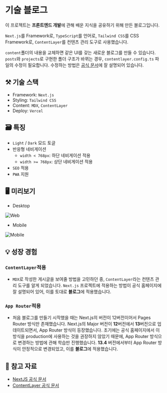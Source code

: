 # 기술 블로그

이 프로젝트는 **프론트엔드 개발**에 관해 배운 지식을 공유하기 위해 만든 블로그입니다.

`Next.js`를 Framework로, `TypeScript`를 언어로, `Tailwind CSS`를 CSS Framework로, `ContentLayer`를 컨텐츠 관리 도구로 사용했습니다.

`content`폴더의 내용을 교체하면 같은 UI를 갖는 새로운 블로그를 만들 수 있습니다. `posts`와 `projects`로 구현한 폴더 구조가 바뀌는 경우, `contentlayer.config.ts` 파일의 수정이 필요합니다. 수정하는 방법은 [공식 문서](https://www.contentlayer.dev/docs/getting-started-cddd76b7#2-define-content-schema)에 잘 설명되어 있습니다.

## ⚒️ 기술 스택

- Framework: `Next.js`
- Styling: `Tailwind CSS`
- Content: `MDX`, `ContentLayer`
- Deploy: `Vercel`

## 🗃️ 특징

- `Light` / `Dark` 모드 토글
- 반응형 네비게이션
  - `width < 768px`: 하단 네비게이션 적용
  - `width >= 768px`: 상단 네비게이션 적용
- `SEO` 적용
- `PWA` 지원

## 🖥️ 미리보기

- Desktop

![Web](https://github.com/woongsnote/woongsnote-dev/assets/83802168/d71b047c-d139-4f0b-b632-536b797c25cf)

- Mobile

![Mobile](https://github.com/woongsnote/woongsnote-dev/assets/83802168/0e32014c-8a36-4d03-9337-cd1656f33d93)

## 💡 성장 경험

### `ContentLayer`적용

- `MDX`로 작성한 게시글을 보여줄 방법을 고민하던 중, `ContentLayer`라는 컨텐츠 관리 도구를 알게 되었습니다. `Next.js` 프로젝트에 적용하는 방법이 공식 홈페이지에 잘 설명되어 있어, 이를 토대로 **블로그**에 적용했습니다.

### `App Router`적용

- 처음 블로그를 만들기 시작했을 때는 Next.js의 버전이 12버전이어서 Pages Router 방식만 존재했습니다. Next.js의 Major 버전이 **12**버전에서 **13**버전으로 업데이트되면서, App Router 방식이 등장했습니다. 초기에는 공식 홈페이지에서 이 방식을 production에 사용하는 것을 권장하지 않았기 때문에, App Router 방식으로 변경하는 방법에 관해 학습만 진행했습니다. **13.4** 버전에서부터 App Router 방식이 안정적으로 변경되었고, 이를 **블로그**에 적용했습니다.

## 📜 참고 자료

- [NextJS 공식 문서](https://nextjs.org/docs)
- [ContentLayer 공식 문서](https://www.contentlayer.dev)

